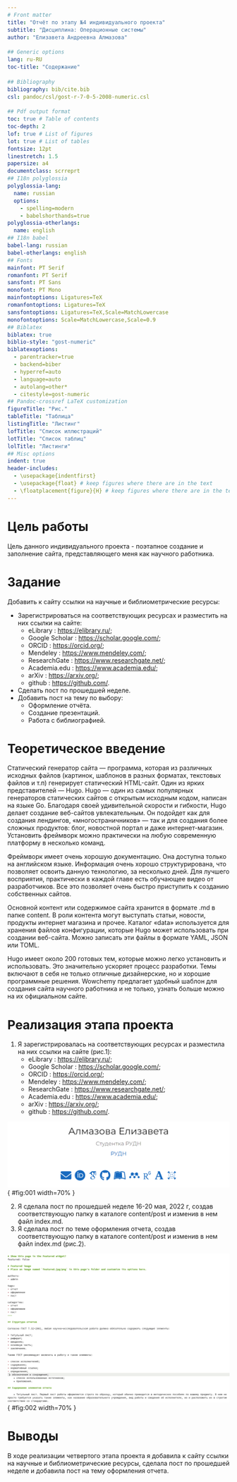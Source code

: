 ```yaml
---
# Front matter
title: "Отчёт по этапу №4 индивидуального проекта"
subtitle: "Дисциплина: Операционные системы"
author: "Елизавета Андреевна Алмазова"

## Generic options
lang: ru-RU
toc-title: "Содержание"

## Bibliography
bibliography: bib/cite.bib
csl: pandoc/csl/gost-r-7-0-5-2008-numeric.csl

## Pdf output format
toc: true # Table of contents
toc-depth: 2
lof: true # List of figures
lot: true # List of tables
fontsize: 12pt
linestretch: 1.5
papersize: a4
documentclass: scrreprt
## I18n polyglossia
polyglossia-lang:
  name: russian
  options:
	- spelling=modern
	- babelshorthands=true
polyglossia-otherlangs:
  name: english
## I18n babel
babel-lang: russian
babel-otherlangs: english
## Fonts
mainfont: PT Serif
romanfont: PT Serif
sansfont: PT Sans
monofont: PT Mono
mainfontoptions: Ligatures=TeX
romanfontoptions: Ligatures=TeX
sansfontoptions: Ligatures=TeX,Scale=MatchLowercase
monofontoptions: Scale=MatchLowercase,Scale=0.9
## Biblatex
biblatex: true
biblio-style: "gost-numeric"
biblatexoptions:
  - parentracker=true
  - backend=biber
  - hyperref=auto
  - language=auto
  - autolang=other*
  - citestyle=gost-numeric
## Pandoc-crossref LaTeX customization
figureTitle: "Рис."
tableTitle: "Таблица"
listingTitle: "Листинг"
lofTitle: "Список иллюстраций"
lotTitle: "Список таблиц"
lolTitle: "Листинги"
## Misc options
indent: true
header-includes:
  - \usepackage{indentfirst}
  - \usepackage{float} # keep figures where there are in the text
  - \floatplacement{figure}{H} # keep figures where there are in the text
---
```


# Цель работы

Цель данного индивидуального проекта - поэтапное создание и заполнение сайта, представляющего меня как научного работника. 

# Задание

Добавить к сайту ссылки на научные и библиометрические ресурсы:

- Зарегистрироваться на соответствующих ресурсах и разместить на них ссылки на сайте:
	- eLibrary : https://elibrary.ru/;
	- Google Scholar : https://scholar.google.com/;
	- ORCID : https://orcid.org/;
	- Mendeley : https://www.mendeley.com/;
	- ResearchGate : https://www.researchgate.net/;
	- Academia.edu : https://www.academia.edu/;
	- arXiv : https://arxiv.org/;
	- github : https://github.com/.
- Сделать пост по прошедшей неделе.
- Добавить пост на тему по выбору:
	- Оформление отчёта.
	- Создание презентаций.
	- Работа с библиографией.

# Теоретическое введение

Статический генератор сайта — программа, которая из различных исходных файлов (картинок, шаблонов в разных форматах, текстовых файлов и т.п) генерирует статический HTML-сайт. Один из ярких представителей — Hugo. Hugo — один из самых популярных генераторов статических сайтов с открытым исходным кодом, написан на языке Go. Благодаря своей удивительной скорости и гибкости, Hugo делает создание веб-сайтов увлекательным. Он подойдет как для создания лендингов, «многостраничников» — так и для создания более сложных продуктов: блог, новостной портал и даже интернет-магазин. Установить фреймворк можно практически на любую современную платформу в несколько команд.

Фреймворк имеет очень хорошую документацию. Она доступна только на английском языке. Информация очень хорошо структурирована, что позволяет освоить данную технологию, за несколько дней. Для лучшего восприятия, практически в каждой главе есть обучающее видео от разработчиков. Все это позволяет очень быстро приступить к созданию собственных сайтов.

Основной контент или содержимое сайта хранится в формате .md в папке content. В роли контента могут выступать статьи, новости, продукты интернет магазина и прочее. Каталог «data» используется для хранения файлов конфигурации, которые Hugo может использовать при создании веб-сайта. Можно записать эти файлы в формате YAML, JSON или TOML.

Hugo имеет около 200 готовых тем, которые можно легко установить и использовать. Это значительно ускоряет процесс разработки. Темы включают в себя не только отличные дизайнерские, но и хорошие программные решения. Wowchemy предлагает удобный шаблон для создания сайта научного работника и не только, узнать больше можно на их официальном сайте.

# Реализация этапа проекта

1. Я зарегистрировалась на соответствующих ресурсах и разместила на них ссылки на сайте (рис.1):
	- eLibrary : https://elibrary.ru/;
	- Google Scholar : https://scholar.google.com/;
	- ORCID : https://orcid.org/;
	- Mendeley : https://www.mendeley.com/;
	- ResearchGate : https://www.researchgate.net/;
	- Academia.edu : https://www.academia.edu/;
	- arXiv : https://arxiv.org/;
	- github : https://github.com/.

![Рисунок 1 - Результат добавления ссылок.](image/2.png){ #fig:001 width=70% }

2. Я сделала пост по прошедшей неделе 16-20 мая, 2022 г, создав соответствующую папку в каталоге content/post и изменив в нем файл index.md.
3. Я сделала пост по теме оформления отчета, создав соответствующую папку в каталоге content/post и изменив в нем файл index.md (рис.2).

![Рисунок 2 - Редактирование поста.](image/1.png){ #fig:002 width=70% }

# Выводы

В ходе реализации четвертого этапа проекта я добавила к сайту ссылки на научные и библиометрические ресурсы, сделала пост по прошедшей неделе и добавила пост на тему оформления отчета.
